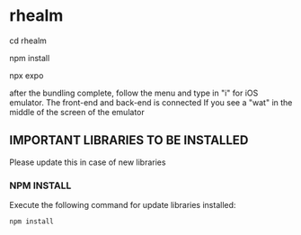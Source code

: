 # rhealm

cd rhealm

npm install

npx expo

after the bundling complete, follow the menu and type in "i" for iOS emulator.
The front-end and back-end is connected If you see a "wat" in the middle of the screen of the emulator

## IMPORTANT LIBRARIES TO BE INSTALLED

Please update this in case of new libraries

### NPM INSTALL
Execute the following command for update libraries installed:

```npm install```